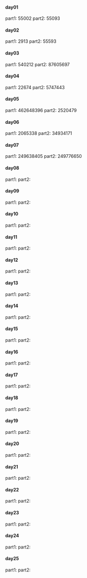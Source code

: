#### day01
part1: 55002
part2: 55093
#### day02
part1: 2913
part2: 55593
#### day03
part1: 540212
part2: 87605697
#### day04
part1: 22674
part2: 5747443
#### day05
part1: 462648396
part2: 2520479
#### day06
part1: 2065338
part2: 34934171
#### day07
part1: 249638405
part2: 249776650
#### day08
part1: 
part2:
#### day09
part1: 
part2:
#### day10
part1: 
part2:
#### day11
part1: 
part2:
#### day12
part1: 
part2:
#### day13
part1: 
part2:
#### day14
part1: 
part2:
#### day15
part1: 
part2:
#### day16
part1: 
part2:
#### day17
part1: 
part2:
#### day18
part1: 
part2:
#### day19
part1: 
part2:
#### day20
part1: 
part2:
#### day21
part1: 
part2:
#### day22
part1: 
part2:
#### day23
part1: 
part2:
#### day24
part1: 
part2:
#### day25
part1: 
part2:
